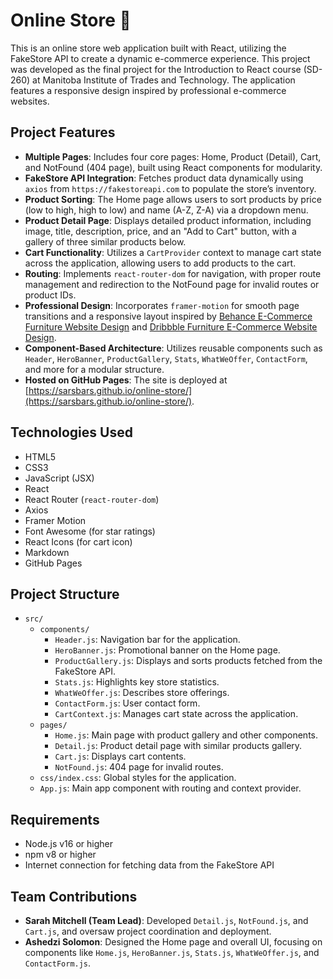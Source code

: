 # Online Store 🛒

This is an online store web application built with React, utilizing the FakeStore API to create a dynamic e-commerce experience. This project was developed as the final project for the Introduction to React course (SD-260) at Manitoba Institute of Trades and Technology. The application features a responsive design inspired by professional e-commerce websites.

## Project Features
- **Multiple Pages**: Includes four core pages: Home, Product (Detail), Cart, and NotFound (404 page), built using React components for modularity.
- **FakeStore API Integration**: Fetches product data dynamically using `axios` from `https://fakestoreapi.com` to populate the store’s inventory.
- **Product Sorting**: The Home page allows users to sort products by price (low to high, high to low) and name (A-Z, Z-A) via a dropdown menu.
- **Product Detail Page**: Displays detailed product information, including image, title, description, price, and an "Add to Cart" button, with a gallery of three similar products below.
- **Cart Functionality**: Utilizes a `CartProvider` context to manage cart state across the application, allowing users to add products to the cart.
- **Routing**: Implements `react-router-dom` for navigation, with proper route management and redirection to the NotFound page for invalid routes or product IDs.
- **Professional Design**: Incorporates `framer-motion` for smooth page transitions and a responsive layout inspired by [Behance E-Commerce Furniture Website Design](https://www.behance.net/gallery/226078053/E-Commerce-Furniture-Website-Design) and [Dribbble Furniture E-Commerce Website Design](https://dribbble.com/shots/25501129-Furniture-E-Commerce-Website-Design).
- **Component-Based Architecture**: Utilizes reusable components such as `Header`, `HeroBanner`, `ProductGallery`, `Stats`, `WhatWeOffer`, `ContactForm`, and more for a modular structure.
- **Hosted on GitHub Pages**: The site is deployed at [https://sarsbars.github.io/online-store/](https://sarsbars.github.io/online-store/).

## Technologies Used
- HTML5
- CSS3
- JavaScript (JSX)
- React
- React Router (`react-router-dom`)
- Axios
- Framer Motion
- Font Awesome (for star ratings)
- React Icons (for cart icon)
- Markdown
- GitHub Pages

## Project Structure
- `src/`
  - `components/`
    - `Header.js`: Navigation bar for the application.
    - `HeroBanner.js`: Promotional banner on the Home page.
    - `ProductGallery.js`: Displays and sorts products fetched from the FakeStore API.
    - `Stats.js`: Highlights key store statistics.
    - `WhatWeOffer.js`: Describes store offerings.
    - `ContactForm.js`: User contact form.
    - `CartContext.js`: Manages cart state across the application.
  - `pages/`
    - `Home.js`: Main page with product gallery and other components.
    - `Detail.js`: Product detail page with similar products gallery.
    - `Cart.js`: Displays cart contents.
    - `NotFound.js`: 404 page for invalid routes.
  - `css/index.css`: Global styles for the application.
  - `App.js`: Main app component with routing and context provider.

## Requirements
- Node.js v16 or higher
- npm v8 or higher
- Internet connection for fetching data from the FakeStore API

## Team Contributions
- **Sarah Mitchell (Team Lead)**: Developed `Detail.js`, `NotFound.js`, and `Cart.js`, and oversaw project coordination and deployment.
- **Ashedzi Solomon**: Designed the Home page and overall UI, focusing on components like `Home.js`, `HeroBanner.js`, `Stats.js`, `WhatWeOffer.js`, and `ContactForm.js`.